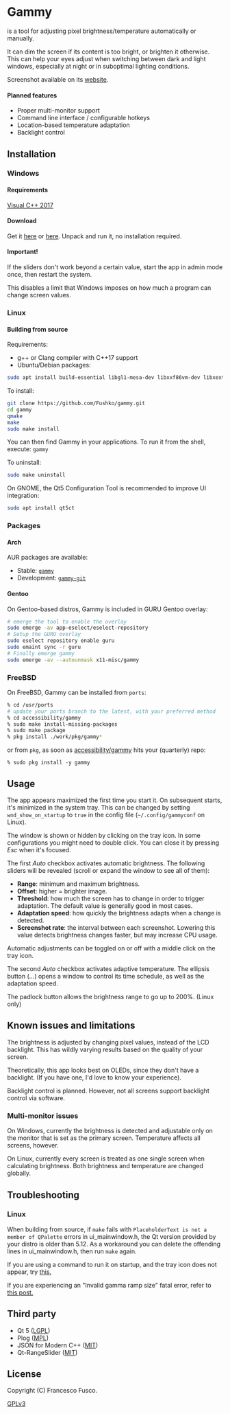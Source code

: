 # Gammy
is a tool for adjusting pixel brightness/temperature automatically or manually.

It can dim the screen if its content is too bright, or brighten it otherwise. This can help your eyes adjust when switching between dark and light windows, especially at night or in suboptimal lighting conditions.

Screenshot available on its [website](https://getgammy.com).
#### Planned features

- Proper multi-monitor support
- Command line interface / configurable hotkeys
- Location-based temperature adaptation
- Backlight control
## Installation

### Windows
#### Requirements
[Visual C++ 2017](https://aka.ms/vs/16/release/vc_redist.x64.exe)

#### Download
Get it [here](https://github.com/Fushko/gammy/releases) or [here](https://getgammy.com/downloads.html).
Unpack and run it, no installation required.

#### Important!
If the sliders don't work beyond a certain value, start the app in admin mode once, then restart the system.

This disables a limit that Windows imposes on how much a program can change screen values.

### Linux
#### Building from source
Requirements:
- g++ or Clang compiler with C++17 support
- Ubuntu/Debian packages:
```sh
sudo apt install build-essential libgl1-mesa-dev libxxf86vm-dev libxext-dev qt5-default
```
To install:
```sh
git clone https://github.com/Fushko/gammy.git
cd gammy
qmake
make
sudo make install
```
You can then find Gammy in your applications.
To run it from the shell, execute: `gammy`

To uninstall:
```sh
sudo make uninstall
```
On GNOME, the Qt5 Configuration Tool is recommended to improve UI integration:
```sh
sudo apt install qt5ct
```

### Packages

#### Arch
AUR packages are available:
- Stable: [`gammy`](https://aur.archlinux.org/packages/gammy/)
- Development: [`gammy-git`](https://aur.archlinux.org/packages/gammy-git/)

#### Gentoo

On Gentoo-based distros, Gammy is included in GURU Gentoo overlay:
```bash
# emerge the tool to enable the overlay
sudo emerge -av app-eselect/eselect-repository
# Setup the GURU overlay
sudo eselect repository enable guru
sudo emaint sync -r guru
# Finally emerge gammy
sudo emerge -av --autounmask x11-misc/gammy
```

### FreeBSD
On FreeBSD, Gammy can be installed from `ports`:

```sh
% cd /usr/ports
# update your ports branch to the latest, with your preferred method
% cd accessibility/gammy
% sudo make install-missing-packages
% sudo make package
% pkg install ./work/pkg/gammy*
```

or from `pkg`, as soon as [accessibility/gammy](https://www.freshports.org/accessibility/gammy) hits your (quarterly) repo:

```
% sudo pkg install -y gammy
```

## Usage
The app appears maximized the first time you start it. On subsequent starts, it's minimized in the system tray. This can be changed by setting `wnd_show_on_startup` to `true` in the config file (`~/.config/gammyconf` on Linux).

The window is shown or hidden by clicking on the tray icon. In some configurations you might need to double click. You can close it by pressing *Esc* when it's focused.

The first *Auto* checkbox activates automatic brightness. The following sliders will be revealed (scroll or expand the window to see all of them):
- **Range**: minimum and maximum brightness.
- **Offset**: higher = brighter image.
- **Threshold**: how much the screen has to change in order to trigger adaptation. The default value is generally good in most cases.
- **Adaptation speed**: how quickly the brightness adapts when a change is detected.
- **Screenshot rate**: the interval between each screenshot. Lowering this value detects brightness changes faster, but may increase CPU usage.

Automatic adjustments can be toggled on or off with a middle click on the tray icon.

The second *Auto* checkbox activates adaptive temperature. The ellipsis button (...) opens a window to control its time schedule, as well as the adaptation speed.

The padlock button allows the brightness range to go up to 200%. (Linux only)


## Known issues and limitations
The brightness is adjusted by changing pixel values, instead of the LCD backlight. This has wildly varying results based on the quality of your screen.

Theoretically, this app looks best on OLEDs, since they don't have a backlight. (If you have one, I'd love to know your experience).

Backlight control is planned. However, not all screens support backlight control via software.

### Multi-monitor issues
On Windows, currently the brightness is detected and adjustable only on the monitor that is set as the primary screen. Temperature affects all screens, however.

On Linux, currently every screen is treated as one single screen when calculating brightness. Both brightness and temperature are changed globally.

## Troubleshooting
### Linux
When building from source, if `make` fails with ```PlaceholderText is not a member of QPalette``` errors in ui_mainwindow.h, the Qt version provided by your distro is older than 5.12. As a workaround you can delete the offending lines in ui_mainwindow.h, then run `make` again.

If you are using a command to run it on startup, and the tray icon does not appear, try [this.](https://github.com/Fushko/gammy/issues/57#issuecomment-751358770)

If you are experiencing an "Invalid gamma ramp size" fatal error, refer to [this post.](https://github.com/Fushko/gammy/issues/20#issuecomment-584473270)

## Third party
- Qt 5 ([LGPL](https://doc.qt.io/qt-5/lgpl.html))
- Plog ([MPL](https://github.com/SergiusTheBest/plog/blob/master/LICENSE))
- JSON for Modern C++ ([MIT](https://github.com/nlohmann/json/blob/develop/LICENSE.MIT))
- Qt-RangeSlider ([MIT](https://github.com/ThisIsClark/Qt-RangeSlider/blob/master/LICENSE))

## License
Copyright (C) Francesco Fusco.

[GPLv3](https://github.com/Fushko/gammy/blob/master/LICENSE)


